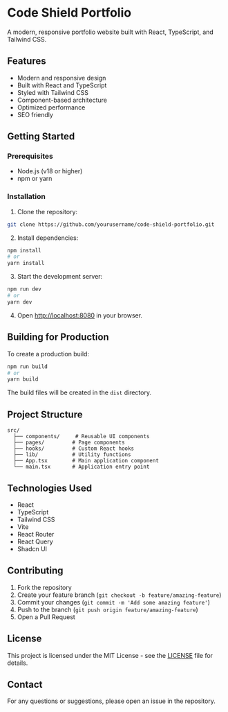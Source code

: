 # Code Shield Portfolio

A modern, responsive portfolio website built with React, TypeScript, and Tailwind CSS.

## Features

- Modern and responsive design
- Built with React and TypeScript
- Styled with Tailwind CSS
- Component-based architecture
- Optimized performance
- SEO friendly

## Getting Started

### Prerequisites

- Node.js (v18 or higher)
- npm or yarn

### Installation

1. Clone the repository:
```bash
git clone https://github.com/yourusername/code-shield-portfolio.git
```

2. Install dependencies:
```bash
npm install
# or
yarn install
```

3. Start the development server:
```bash
npm run dev
# or
yarn dev
```

4. Open [http://localhost:8080](http://localhost:8080) in your browser.

## Building for Production

To create a production build:

```bash
npm run build
# or
yarn build
```

The build files will be created in the `dist` directory.

## Project Structure

```
src/
  ├── components/     # Reusable UI components
  ├── pages/         # Page components
  ├── hooks/         # Custom React hooks
  ├── lib/           # Utility functions
  ├── App.tsx        # Main application component
  └── main.tsx       # Application entry point
```

## Technologies Used

- React
- TypeScript
- Tailwind CSS
- Vite
- React Router
- React Query
- Shadcn UI

## Contributing

1. Fork the repository
2. Create your feature branch (`git checkout -b feature/amazing-feature`)
3. Commit your changes (`git commit -m 'Add some amazing feature'`)
4. Push to the branch (`git push origin feature/amazing-feature`)
5. Open a Pull Request

## License

This project is licensed under the MIT License - see the [LICENSE](LICENSE) file for details.

## Contact

For any questions or suggestions, please open an issue in the repository.
